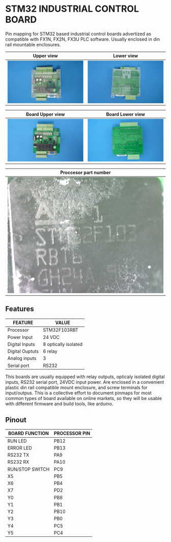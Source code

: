 # STM32 INDUSTRIAL CONTROL BOARD

Pin mapping for STM32 based industrial control boards advertized as compatible with FX1N, FX2N, FX3U PLC software. Usually enclosed in din rail mountable enclosures.


|Upper view                    |Lower view                 
|------------------------------|--------------------------
|![](assets/img/upper.jpg)     |![](assets/img/lower.jpg) 


|Board Upper view              |Board Lower view                 
|------------------------------|--------------------------
|![](assets/img/upperboard.jpg)|![](assets/img/lowerboard.jpg) 

|Proccesor part number       |
|----------------------------|
|![](assets/img/procpart.png)|


## Features

| FEATURE         | VALUE 
|-----------------|--------------
| Processor       | STM32F103RBT
| Power Input     | 24 VDC
| Digital Inputs  | 8 optically isolated
| Digital Ouptuts | 6 relay
| Analog inputs   | 3
| Serial port     | RS232


This boards are usually equipped with relay outputs, opticaly isolated digital inputs, RS232 serial port, 24VDC input power. Are enclosed in a convenient plastic din rail compatible mount enclosure, and screw terminals for input/outpus. This is a collective effort to document pinmaps for most common types of board available on online markets, so they will be usable with different firmware and build tools, like arduino.

## Pinout

| BOARD FUNCTION  | PROCESSOR PIN 
|-----------------|---------------
| RUN LED         | PB12
| ERROR LED       | PB13
| RS232 TX        | PA9
| RS232 RX        | PA10
| RUN/STOP SWITCH | PC9
| X5              | PB5
| X6              | PB4
| X7              | PD2
| Y0              | PB8
| Y1              | PB1
| Y2              | PB10
| Y3              | PB0
| Y4              | PC5
| Y5              | PC4


